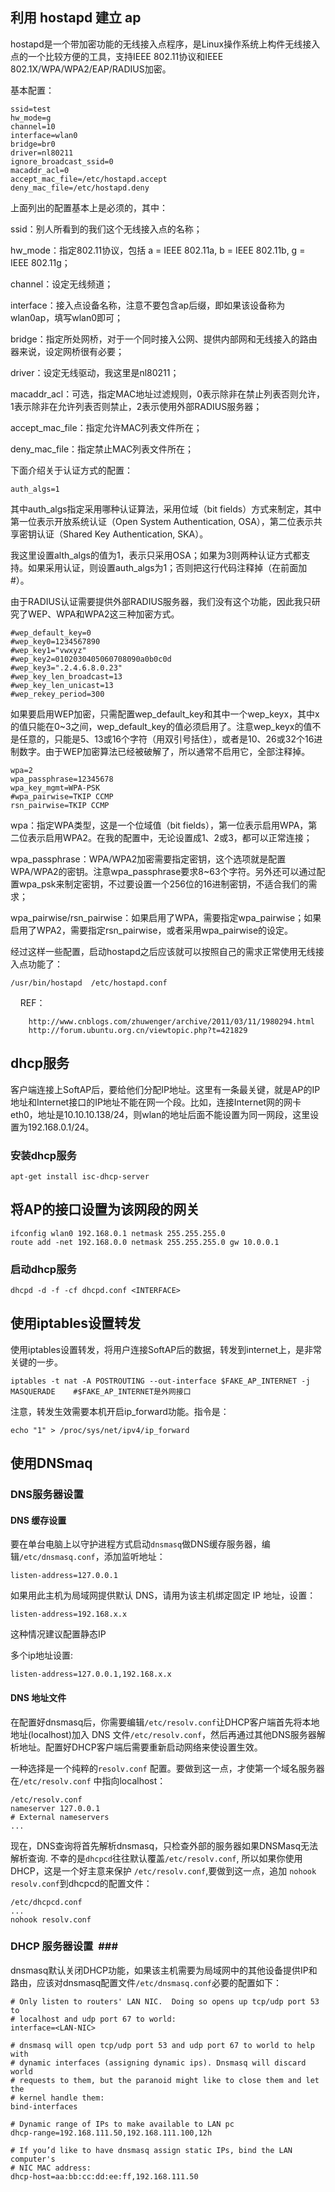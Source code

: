 ## 利用 hostapd 建立 ap  ## 

hostapd是一个带加密功能的无线接入点程序，是Linux操作系统上构件无线接入点的一个比较方便的工具，支持IEEE 802.11协议和IEEE 802.1X/WPA/WPA2/EAP/RADIUS加密。 

基本配置：

    ssid=test
    hw_mode=g
    channel=10
    interface=wlan0
    bridge=br0
    driver=nl80211
    ignore_broadcast_ssid=0
    macaddr_acl=0
    accept_mac_file=/etc/hostapd.accept
    deny_mac_file=/etc/hostapd.deny 
    
上面列出的配置基本上是必须的，其中：

ssid：别人所看到的我们这个无线接入点的名称； 

hw_mode：指定802.11协议，包括 a = IEEE 802.11a, b = IEEE 802.11b, g = IEEE 802.11g； 

channel：设定无线频道； 

interface：接入点设备名称，注意不要包含ap后缀，即如果该设备称为wlan0ap，填写wlan0即可； 

bridge：指定所处网桥，对于一个同时接入公网、提供内部网和无线接入的路由器来说，设定网桥很有必要； 

driver：设定无线驱动，我这里是nl80211； 

macaddr_acl：可选，指定MAC地址过滤规则，0表示除非在禁止列表否则允许，1表示除非在允许列表否则禁止，2表示使用外部RADIUS服务器； 

accept_mac_file：指定允许MAC列表文件所在； 

deny_mac_file：指定禁止MAC列表文件所在； 
 
下面介绍关于认证方式的配置： 

    auth_algs=1
 
其中auth_algs指定采用哪种认证算法，采用位域（bit fields）方式来制定，其中第一位表示开放系统认证（Open System Authentication, OSA），第二位表示共享密钥认证（Shared Key Authentication, SKA）。 

我这里设置alth_algs的值为1，表示只采用OSA；如果为3则两种认证方式都支持。如果采用认证，则设置auth_algs为1；否则把这行代码注释掉（在前面加#）。 
 
由于RADIUS认证需要提供外部RADIUS服务器，我们没有这个功能，因此我只研究了WEP、WPA和WPA2这三种加密方式。 
 
    #wep_default_key=0
    #wep_key0=1234567890
    #wep_key1="vwxyz"
    #wep_key2=0102030405060708090a0b0c0d
    #wep_key3=".2.4.6.8.0.23"
    #wep_key_len_broadcast=13
    #wep_key_len_unicast=13
    #wep_rekey_period=300
    
如果要启用WEP加密，只需配置wep_default_key和其中一个wep_keyx，其中x的值只能在0~3之间，wep_default_key的值必须启用了。注意wep_keyx的值不是任意的，只能是5、13或16个字符（用双引号括住），或者是10、26或32个16进制数字。由于WEP加密算法已经被破解了，所以通常不启用它，全部注释掉。 

    wpa=2
    wpa_passphrase=12345678
    wpa_key_mgmt=WPA-PSK
    #wpa_pairwise=TKIP CCMP
    rsn_pairwise=TKIP CCMP

wpa：指定WPA类型，这是一个位域值（bit fields），第一位表示启用WPA，第二位表示启用WPA2。在我的配置中，无论设置成1、2或3，都可以正常连接；

wpa_passphrase：WPA/WPA2加密需要指定密钥，这个选项就是配置WPA/WPA2的密钥。注意wpa_passphrase要求8~63个字符。另外还可以通过配置wpa_psk来制定密钥，不过要设置一个256位的16进制密钥，不适合我们的需求； 

wpa_pairwise/rsn_pairwise：如果启用了WPA，需要指定wpa_pairwise；如果启用了WPA2，需要指定rsn_pairwise，或者采用wpa_pairwise的设定。 

经过这样一些配置，启动hostapd之后应该就可以按照自己的需求正常使用无线接入点功能了： 

    /usr/bin/hostapd  /etc/hostapd.conf 
    
        REF： 

        http://www.cnblogs.com/zhuwenger/archive/2011/03/11/1980294.html  
        http://forum.ubuntu.org.cn/viewtopic.php?t=421829  
 
## dhcp服务 ##

客户端连接上SoftAP后，要给他们分配IP地址。这里有一条最关键，就是AP的IP地址和Internet接口的IP地址不能在网一个段。比如，连接Internet网的网卡eth0，地址是10.10.10.138/24，则wlan的地址后面不能设置为同一网段，这里设置为192.168.0.1/24。

### 安装dhcp服务 ###

    apt-get install isc-dhcp-server

## 将AP的接口设置为该网段的网关 ##

    ifconfig wlan0 192.168.0.1 netmask 255.255.255.0
    route add -net 192.168.0.0 netmask 255.255.255.0 gw 10.0.0.1

### 启动dhcp服务 ###

    dhcpd -d -f -cf dhcpd.conf <INTERFACE>
    
## 使用iptables设置转发 ##

使用iptables设置转发，将用户连接SoftAP后的数据，转发到internet上，是非常关键的一步。

    iptables -t nat -A POSTROUTING --out-interface $FAKE_AP_INTERNET -j MASQUERADE    #$FAKE_AP_INTERNET是外网接口
    
注意，转发生效需要本机开启ip_forward功能。指令是：

    echo "1" > /proc/sys/net/ipv4/ip_forward
    
## 使用DNSmaq ##

### DNS服务器设置 ###

#### DNS 缓存设置 #### 

要在单台电脑上以守护进程方式启动`dnsmasq`做DNS缓存服务器，编辑`/etc/dnsmasq.conf`，添加监听地址： 

    listen-address=127.0.0.1
    
如果用此主机为局域网提供默认 DNS，请用为该主机绑定固定 IP 地址，设置： 

    listen-address=192.168.x.x
    
这种情况建议配置静态IP 

多个ip地址设置:

    listen-address=127.0.0.1,192.168.x.x 
    
#### DNS 地址文件 ####

在配置好dnsmasq后，你需要编辑`/etc/resolv.conf`让DHCP客户端首先将本地地址(localhost)加入 DNS 文件`/etc/resolv.conf`，然后再通过其他DNS服务器解析地址。配置好DHCP客户端后需要重新启动网络来使设置生效。 

一种选择是一个纯粹的`resolv.conf` 配置。要做到这一点，才使第一个域名服务器在`/etc/resolv.conf` 中指向localhost：

    /etc/resolv.conf
    nameserver 127.0.0.1
    # External nameservers
    ...
    
现在，DNS查询将首先解析dnsmasq，只检查外部的服务器如果DNSMasq无法解析查询.  不幸的是`dhcpcd`往往默认覆盖`/etc/resolv.conf`, 所以如果你使用DHCP，这是一个好主意来保护 `/etc/resolv.conf`,要做到这一点，追加 `nohook resolv.conf`到dhcpcd的配置文件：

    /etc/dhcpcd.conf
    ...
    nohook resolv.conf


### DHCP 服务器设置  ### 

dnsmasq默认关闭DHCP功能，如果该主机需要为局域网中的其他设备提供IP和路由，应该对dnsmasq配置文件`/etc/dnsmasq.conf`必要的配置如下：

    # Only listen to routers' LAN NIC.  Doing so opens up tcp/udp port 53 to
    # localhost and udp port 67 to world:
    interface=<LAN-NIC>

    # dnsmasq will open tcp/udp port 53 and udp port 67 to world to help with
    # dynamic interfaces (assigning dynamic ips). Dnsmasq will discard world
    # requests to them, but the paranoid might like to close them and let the 
    # kernel handle them:
    bind-interfaces

    # Dynamic range of IPs to make available to LAN pc
    dhcp-range=192.168.111.50,192.168.111.100,12h

    # If you’d like to have dnsmasq assign static IPs, bind the LAN computer's
    # NIC MAC address:
    dhcp-host=aa:bb:cc:dd:ee:ff,192.168.111.50
